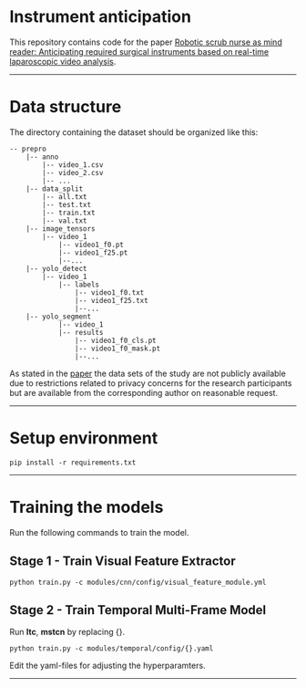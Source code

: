 # Instrument anticipation

This repository contains code for the paper [Robotic scrub nurse as mind reader: Anticipating required surgical instruments based on real-time laparoscopic video analysis](https://www.nature.com/commsmed).
***
# Data structure

The directory containing the dataset should be organized like this:

```
-- prepro
    |-- anno
        |-- video_1.csv
        |-- video_2.csv
        |-- ...
    |-- data_split
        |-- all.txt
        |-- test.txt
        |-- train.txt
        |-- val.txt
    |-- image_tensors
        |-- video_1
            |-- video1_f0.pt
            |-- video1_f25.pt
            |--...
    |-- yolo_detect
        |-- video_1
            |-- labels
                |-- video1_f0.txt
                |-- video1_f25.txt
                |--...
    |-- yolo_segment
            |-- video_1
            |-- results
                |-- video1_f0_cls.pt
                |-- video1_f0_mask.pt
                |--...
```
As stated in the [paper](https://www.nature.com/commsmed) the data sets of the study are not publicly available due to restrictions related to privacy concerns for the research participants but are available from the corresponding author on reasonable request.
***
# Setup environment

```
pip install -r requirements.txt
```
***
# Training the models

Run the following commands to train the model.

## Stage 1 - Train Visual Feature Extractor

```
python train.py -c modules/cnn/config/visual_feature_module.yml
```

## Stage 2 - Train Temporal Multi-Frame Model

Run **ltc**, **mstcn** by replacing {}.
```
python train.py -c modules/temporal/config/{}.yaml
```

Edit the yaml-files for adjusting the hyperparamters.

***
